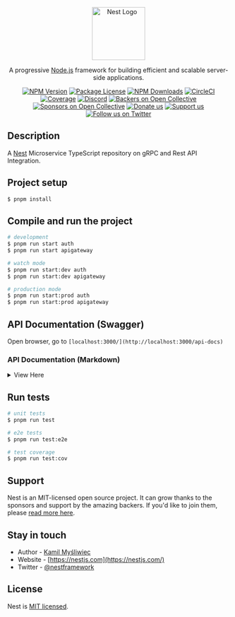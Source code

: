 <p align="center">
  <a href="http://nestjs.com/" target="blank"><img src="https://nestjs.com/img/logo-small.svg" width="120" alt="Nest Logo" /></a>
</p>

[circleci-image]: https://img.shields.io/circleci/build/github/nestjs/nest/master?token=abc123def456
[circleci-url]: https://circleci.com/gh/nestjs/nest

  <p align="center">A progressive <a href="http://nodejs.org" target="_blank">Node.js</a> framework for building efficient and scalable server-side applications.</p>
    <p align="center">
<a href="https://www.npmjs.com/~nestjscore" target="_blank"><img src="https://img.shields.io/npm/v/@nestjs/core.svg" alt="NPM Version" /></a>
<a href="https://www.npmjs.com/~nestjscore" target="_blank"><img src="https://img.shields.io/npm/l/@nestjs/core.svg" alt="Package License" /></a>
<a href="https://www.npmjs.com/~nestjscore" target="_blank"><img src="https://img.shields.io/npm/dm/@nestjs/common.svg" alt="NPM Downloads" /></a>
<a href="https://circleci.com/gh/nestjs/nest" target="_blank"><img src="https://img.shields.io/circleci/build/github/nestjs/nest/master" alt="CircleCI" /></a>
<a href="https://coveralls.io/github/nestjs/nest?branch=master" target="_blank"><img src="https://coveralls.io/repos/github/nestjs/nest/badge.svg?branch=master#9" alt="Coverage" /></a>
<a href="https://discord.gg/G7Qnnhy" target="_blank"><img src="https://img.shields.io/badge/discord-online-brightgreen.svg" alt="Discord"/></a>
<a href="https://opencollective.com/nest#backer" target="_blank"><img src="https://opencollective.com/nest/backers/badge.svg" alt="Backers on Open Collective" /></a>
<a href="https://opencollective.com/nest#sponsor" target="_blank"><img src="https://opencollective.com/nest/sponsors/badge.svg" alt="Sponsors on Open Collective" /></a>
  <a href="https://paypal.me/kamilmysliwiec" target="_blank"><img src="https://img.shields.io/badge/Donate-PayPal-ff3f59.svg" alt="Donate us"/></a>
    <a href="https://opencollective.com/nest#sponsor"  target="_blank"><img src="https://img.shields.io/badge/Support%20us-Open%20Collective-41B883.svg" alt="Support us"></a>
  <a href="https://twitter.com/nestframework" target="_blank"><img src="https://img.shields.io/twitter/follow/nestframework.svg?style=social&label=Follow" alt="Follow us on Twitter"></a>
</p>
  <!--[![Backers on Open Collective](https://opencollective.com/nest/backers/badge.svg)](https://opencollective.com/nest#backer)
  [![Sponsors on Open Collective](https://opencollective.com/nest/sponsors/badge.svg)](https://opencollective.com/nest#sponsor)-->

## Description

A [Nest](https://github.com/nestjs/nest) Microservice TypeScript repository on gRPC and Rest API Integration.

## Project setup

```bash
$ pnpm install
```

## Compile and run the project

```bash
# development
$ pnpm run start auth
$ pnpm run start apigateway

# watch mode
$ pnpm run start:dev auth
$ pnpm run start:dev apigateway

# production mode
$ pnpm run start:prod auth
$ pnpm run start:prod apigateway
```

## API Documentation (Swagger)
Open browser, go to `[localhost:3000/](http://localhost:3000/api-docs)`

### API Documentation (Markdown)
<details>
<summary>View Here</summary>

---

# User Management API Documentation

This documentation provides details about the User Management API, which includes endpoints for creating, retrieving, updating, deleting users, and sending emails in batch.

---

## Base URL

- **Production**: `https://api.yourdomain.com/users`
- **Development**: `https://dev-api.yourdomain.com/users`

---

## Endpoints

### 1. Create a New User

- **Endpoint**: `POST /users`
- **Description**: Creates a new user.
- **Request Body**:
  
  ```json
  {
    "username": "string",
    "password": "string",
    "age": "integer"
  }
  ```

- **Responses**:
  - **201 Created**: User successfully created.
  - **400 Bad Request**: Validation error or missing required fields.

- **Example Request**:

  ```bash
  curl -X POST https://api.yourdomain.com/users \
    -H "Content-Type: application/json" \
    -d '{
          "username": "john_doe",
          "password": "password123",
          "age": 30
        }'
  ```

---

### 2. List Users with Pagination

- **Endpoint**: `POST /users/list`
- **Description**: Retrieves a paginated list of users.
- **Request Body**:
  
  ```json
  {
    "pagination": {
      "page": "integer",
      "limit": "integer",
      "sortFields": [
        {
          "field": "string",
          "order": "ASC|DESC"
        }
      ]
    }
  }
  ```

- **Responses**:
  - **200 OK**: Returns a list of users with pagination metadata.
  - **400 Bad Request**: Validation error or invalid pagination parameters.

- **Example Request**:

  ```bash
  curl -X POST https://api.yourdomain.com/users/list \
    -H "Content-Type: application/json" \
    -d '{
          "pagination": {
            "page": 1,
            "limit": 10,
            "sortFields": [
              {
                "field": "username",
                "order": "ASC"
              }
            ]
          }
        }'
  ```

---

### 3. Get User by ID

- **Endpoint**: `GET /users/{id}`
- **Description**: Fetches details of a user by ID.
- **Path Parameter**:
  - **id**: Unique identifier of the user.

- **Responses**:
  - **200 OK**: Returns user details.
  - **404 Not Found**: User not found.

- **Example Request**:

  ```bash
  curl -X GET https://api.yourdomain.com/users/12345
  ```

---

### 4. Update User

- **Endpoint**: `PATCH /users/{id}`
- **Description**: Updates user data by ID.
- **Path Parameter**:
  - **id**: Unique identifier of the user.
- **Request Body**:

  ```json
  {
    "updateFields": {
      "age": "integer",
      "subscribed": "boolean",
      "socialMedia": {
        "twitterUri": "string",
        "fbUri": "string",
        "extraData": {
          "key": "value"
        }
      },
      "password": "string"
    }
  }
  ```

- **Responses**:
  - **200 OK**: User successfully updated.
  - **400 Bad Request**: Validation error or invalid fields.
  - **404 Not Found**: User not found.

- **Example Request**:

  ```bash
  curl -X PATCH https://api.yourdomain.com/users/12345 \
    -H "Content-Type: application/json" \
    -d '{
          "updateFields": {
            "age": 31,
            "subscribed": true,
            "socialMedia": {
              "twitterUri": "https://twitter.com/johndoe",
              "fbUri": "https://facebook.com/johndoe"
            },
            "password": "newpassword123"
          }
        }'
  ```

---

### 5. Delete User

- **Endpoint**: `DELETE /users/{id}`
- **Description**: Deletes a user by ID.
- **Path Parameter**:
  - **id**: Unique identifier of the user.

- **Responses**:
  - **200 OK**: User successfully deleted.
  - **404 Not Found**: User not found.

- **Example Request**:

  ```bash
  curl -X DELETE https://api.yourdomain.com/users/12345
  ```

---

### 6. Email Users in Batch

- **Endpoint**: `POST /users/email`
- **Description**: Sends batch emails to all users.
- **Request Body**: No request body needed.

- **Responses**:
  - **200 OK**: Emails successfully queued/sent.
  - **500 Internal Server Error**: Error in email service.

- **Example Request**:

  ```bash
  curl -X POST https://api.yourdomain.com/users/email
  ```

---

## Data Models

### User Object

```json
{
  "id": "string",
  "username": "string",
  "age": "integer",
  "subscribed": "boolean",
  "socialMedia": {
    "twitterUri": "string",
    "fbUri": "string",
    "extraData": {
      "key": "value"
    }
  }
}
```

### Pagination Metadata

```json
{
  "totalItems": "integer",
  "totalPages": "integer",
  "currentPage": "integer",
  "itemsPerPage": "integer"
}
```

---

## Response Codes

- **200 OK**: The request was successful.
- **201 Created**: A new resource was successfully created.
- **400 Bad Request**: The request was invalid or cannot be served.
- **404 Not Found**: The requested resource could not be found.
- **500 Internal Server Error**: An error occurred on the server.
</details>

## Run tests

```bash
# unit tests
$ pnpm run test

# e2e tests
$ pnpm run test:e2e

# test coverage
$ pnpm run test:cov
```

## Support

Nest is an MIT-licensed open source project. It can grow thanks to the sponsors and support by the amazing backers. If you'd like to join them, please [read more here](https://docs.nestjs.com/support).

## Stay in touch

- Author - [Kamil Myśliwiec](https://twitter.com/kammysliwiec)
- Website - [https://nestjs.com](https://nestjs.com/)
- Twitter - [@nestframework](https://twitter.com/nestframework)

## License

Nest is [MIT licensed](https://github.com/nestjs/nest/blob/master/LICENSE).
